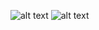 ![alt text](https://img.shields.io/github/languages/top/bhackfox/CVEDatabase)
![alt text](https://img.shields.io/node/v/passport)
